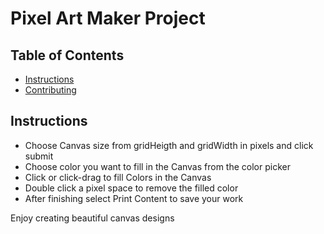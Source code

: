 # Pixel Art Maker Project

## Table of Contents

* [Instructions](#instructions)
* [Contributing](#contributing)

## Instructions

* Choose Canvas size from gridHeigth and gridWidth in pixels and click submit
* Choose color you want to fill in the Canvas from the color picker
* Click or click-drag to fill Colors in the Canvas
* Double click a pixel space to remove the filled color
* After finishing select Print Content to save your work


Enjoy creating beautiful canvas designs
